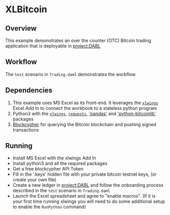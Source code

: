 # XLBitcoin

## Overview

This example demonstrates an over the counter (OTC) Bitcoin trading application that is deployable in [project:DABL](www.projectdabl.com)

## Workflow
The `test` scenario in `Trading.daml` demonstrates the workflow

## Dependencies
1. This example uses MS Excel as its front-end. It leverages the [`xlwings`](https://www.xlwings.org/) Excel Add In to connect the workbook to a stateless python program
2. Python3 with the [`xlwings`](https://www.xlwings.org/), [`requests`](https://requests.kennethreitz.org/en/master/), ['pandas'](https://pandas.pydata.org/) and ['python-bitcoinlib'](https://github.com/petertodd/python-bitcoinlib) packages
3. [Blockcypher](https://www.blockcypher.com/) for querying the Bitcoin blockchain and pushing signed transactions

## Running
- Install MS Excel with the xlwings Add In
- Install python3 and all the required packages
- Get a free blockcypher API Token
- Fill in the '.keys' hidden file with your private bitcoin testnet keys, (or create your own file)
- Create a new ledger in [project:DABL](www.projectdabl.com) and follow the onboarding process described in the `test` scenario in `Trading.daml`
- Launch the Excel spreadsheet and agree to "enable macros". (If it is your first time running xlwings you will need to do some additional setup to enable the `RunPython` command)
